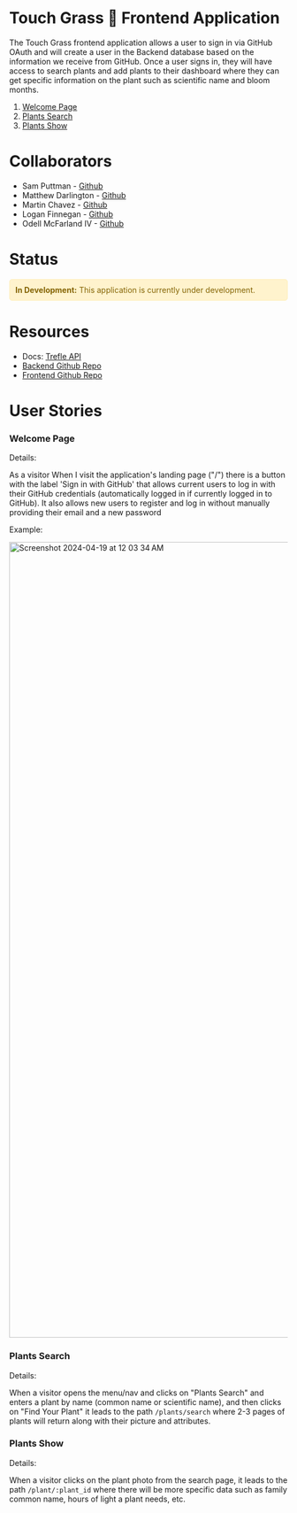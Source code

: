 # Touch Grass 🌱 Frontend Application

The Touch Grass frontend application allows a user to sign in via GitHub OAuth and will create a user in the Backend database based on the information we receive from GitHub. Once a user signs in, they will have access to search plants and add plants to their dashboard where they can get specific information on the plant such as scientific name and bloom months.

1. [Welcome Page](#welcome-page)
2. [Plants Search](#plants-search)
3. [Plants Show](#plants-show)

# Collaborators
- Sam Puttman - [Github](https://github.com/SamPuttman)
- Matthew Darlington - [Github](https://github.com/mdarl17)
- Martin Chavez - [Github](https://github.com/Chavezgm)
- Logan Finnegan - [Github](https://github.com/LoganFinnegan)
- Odell McFarland IV - [Github](https://github.com/odellmac4)

# Status
<div style="background-color: #fff3cd; color: #856404; border: 1px solid #ffeeba; padding: 10px; border-radius: 5px;">
  <strong>In Development:</strong> This application is currently under development.
</div>

# Resources
- Docs: [Trefle API](https://docs.trefle.io/)
- [Backend Github Repo](https://github.com/touch-grass-2311/be-touch-grass-2311)
- [Frontend Github Repo](https://github.com/touch-grass-2311/fe-touch-grass-2311)

# User Stories

### Welcome Page
Details: 

As a visitor
When I visit the application's landing page ("/")
there is a button with the label 'Sign in with GitHub' that allows current users to log in with their GitHub credentials
(automatically logged in if currently logged in to GitHub). It also allows new users to register and log in without manually
providing their email and a new password


Example:

<img width="1438" alt="Screenshot 2024-04-19 at 12 03 34 AM" src="https://github.com/touch-grass-2311/fe-touch-grass-2311/assets/149460430/065df554-65d5-4a9e-bbfd-69b5e3954338">

### Plants Search
 Details:

 When a visitor opens the menu/nav and clicks on "Plants Search" and enters a plant by name (common name or scientific name), and then clicks on "Find Your Plant" it leads to the path `/plants/search` where 2-3 pages of plants will return along with their picture and attributes.

### Plants Show
  Details:

  When a visitor clicks on the plant photo from the search page, it leads to the path `/plant/:plant_id` where there will be more specific data such as family common name, hours of light a plant needs, etc.
